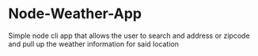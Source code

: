 # Node-Weather-App
Simple node cli app that allows the user to search and address or zipcode and pull up the weather information for said location
